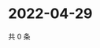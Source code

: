 # 2022-04-29

共 0 条

<!-- BEGIN WEIBO -->
<!-- 最后更新时间 Fri Apr 29 2022 09:18:47 GMT+0800 (China Standard Time) -->

<!-- END WEIBO -->
